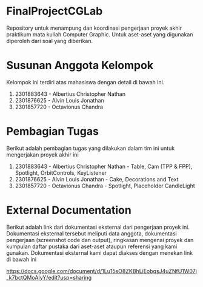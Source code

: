 FinalProjectCGLab
====================
Repository untuk menampung dan koordinasi pengerjaan proyek akhir praktikum mata kuliah Computer Graphic. Untuk aset-aset yang digunakan diperoleh dari soal yang diberikan.

Susunan Anggota Kelompok
==========================
Kelompok ini terdiri atas mahasiswa dengan detail di bawah ini.
  1. 2301883643 - Albertius Christopher Nathan
  2. 2301876625 - Alvin Louis Jonathan 
  3. 2301857720 - Octavionus Chandra

Pembagian Tugas
================
Berikut adalah pembagian tugas yang dilakukan dalam tim ini untuk mengerjakan proyek akhir ini
  1. 2301883643 - Albertius Christopher Nathan - Table, Cam (TPP & FPP), Spotlight, OrbitControls, KeyListener
  2. 2301876625 - Alvin Louis Jonathan - Cake, Decorations and Text
  3. 2301857720 - Octavionus Chandra - Spotlight, Placeholder CandleLight

External Documentation
======================
Berikut adalah link dari dokumentasi eksternal dari pengerjaan proyek ini. Dokumentasi eksternal tersebut meliputi data anggota, dokumentasi pengerjaan (screenshot code dan output), ringkasan mengenai proyek dan kumpulan daftar pustaka dari aset-aset ataupun referensi yang kami gunakan. Dokumentasi eksternal kami dapat diakses dengan menekan link di bawah ini

https://docs.google.com/document/d/1Lu15sO8ZKBhLiEobqsJ4uZNfU1W07j_k7bctQMoAIyY/edit?usp=sharing
